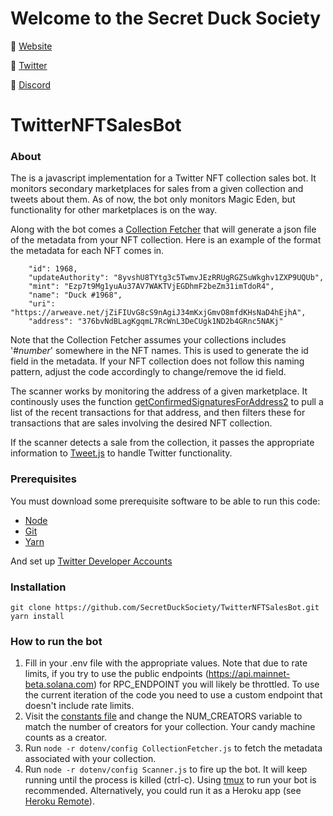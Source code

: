 # Welcome to the Secret Duck Society
🦆 [Website](https://secretducksociety@protonmail.com)

🦆 [Twitter](https://twitter.com/secretducknft)

🦆 [Discord](https://discord.gg/a7nVsdsv5Q)

# TwitterNFTSalesBot

### About

The is a javascript implementation for a Twitter NFT collection sales bot. It monitors secondary marketplaces for sales from a given collection and tweets about them. As of now, the bot only monitors Magic Eden, but functionality for other marketplaces is on the way.

Along with the bot comes a [Collection Fetcher](https://github.com/SecretDuckSociety/TwitterNFTSalesBot/blob/main/CollectionFetcher.js) that will generate a json file of the metadata from your NFT collection. Here is an example of the format the metadata for each NFT comes in.
```
    "id": 1968,
    "updateAuthority": "8yvshU8TYtg3c5TwmvJEzRRUgRGZSuWkghv1ZXP9UQUb",
    "mint": "Ezp7t9Mg1yuAu37AV7WAKTVjEGDhmF2beZm31imTdoR4",
    "name": "Duck #1968",
    "uri": "https://arweave.net/jZiFIUvG8cS9nAgiJ34mKxjGmvO8mfdKHsNaD4hEjhA",
    "address": "376bvNdBLagKgqmL7RcWnL3DeCUgk1ND2b4GRnc5NAKj"
```
Note that the Collection Fetcher assumes your collections includes '#*number*' somewhere in the NFT names. This is used to generate the id field in the metadata. If your NFT collection does not follow this naming pattern, adjust the code accordingly to change/remove the id field.

The scanner works by monitoring the address of a given marketplace. It continously uses the function [getConfirmedSignaturesForAddress2](https://solana-labs.github.io/solana-web3.js/classes/Connection.html#getConfirmedSignaturesForAddress2) to pull a list of the recent transactions for that address, and then filters these for transactions that are sales involving the desired NFT collection. 

If the scanner detects a sale from the collection, it passes the appropriate information to [Tweet.js](https://github.com/SecretDuckSociety/TwitterNFTSalesBot/blob/main/Tweet.js) to handle Twitter functionality.

### Prerequisites
You must download some prerequisite software to be able to run this code:
- [Node](https://nodejs.org/en/download/)
- [Git](https://github.com/git-guides/install-git)
- [Yarn](https://classic.yarnpkg.com/lang/en/docs/install/#mac-stable)

And set up [Twitter Developer Accounts](https://developer.twitter.com/en/apply-for-access)

### Installation
```
git clone https://github.com/SecretDuckSociety/TwitterNFTSalesBot.git
yarn install
```

### How to run the bot

1. Fill in your .env file with the appropriate values. Note that due to rate limits, if you try to use the public endpoints (https://api.mainnet-beta.solana.com) for RPC_ENDPOINT you will likely be throttled. To use the current iteration of the code you need to use a custom endpoint that doesn't include rate limits.
2. Visit the [constants file](https://github.com/SecretDuckSociety/TwitterNFTSalesBot/blob/main/utils/Constants.js) and change the NUM_CREATORS variable to match the number of creators for your collection. Your candy machine counts as a creator.
3. Run `node -r dotenv/config CollectionFetcher.js` to fetch the metadata associated with your collection.
4. Run `node -r dotenv/config Scanner.js` to fire up the bot. It will keep running until the process is killed (ctrl-c). Using [tmux](https://github.com/tmux/tmux) to run your bot is recommended. Alternatively, you could run it as a Heroku app (see [Heroku Remote](https://devcenter.heroku.com/articles/git#creating-a-heroku-remote)).
